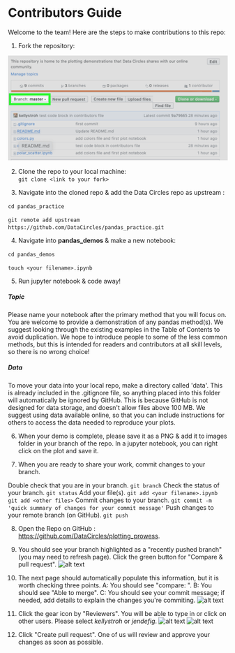 # Contributors Guide

Welcome to the team! Here are the steps to make contributions to this repo:

1. Fork the repository:

![alt text](images/contrib2.png "Logo Title Text 1")

2. Clone the repo to your local machine:  
```git clone <link to your fork>```

3. Navigate into the cloned repo & add the Data Circles repo as upstream :

```cd pandas_practice```

```git remote add upstream https://github.com/DataCircles/pandas_practice.git```

4. Navigate into **pandas_demos** & make a new notebook: 

```cd pandas_demos```

```touch <your filename>.ipynb```

5. Run jupyter notebook & code away! 

##### Topic
Please name your notebook after the primary method that you will focus on. You are welcome to provide a demonstration of any pandas method(s). We suggest looking through the existing examples in the Table of Contents to avoid duplication. We hope to introduce people to some of the less common methods, but this is intended for readers and contributors at all skill levels, so there is no wrong choice! 

##### Data
To move your data into your local repo, make a directory called 'data'. This is already included in the .gitignore file, so anything placed into this folder will automatically be ignored by GitHub. This is because GitHub is not designed for data storage, and doesn't allow files above 100 MB. We suggest using data available online, so that you can include instructions for others to access the data needed to reproduce your plots. 

6. When your demo is complete, please save it as a PNG & add it to images folder in your branch of the repo. In a jupyter notebook, you can right click on the plot and save it. 

7. When you are ready to share your work, commit changes to your branch. 

Double check that you are in your branch. 
```git branch```
Check the status of your branch.
```git status```
Add your file(s). 
```git add <your filename>.ipynb```
```git add <other files>```
Commit changes to your branch.
```git commit -m 'quick summary of changes for your commit message'```
Push changes to your remote branch (on GitHub).
```git push```

8. Open the Repo on GitHub : https://github.com/DataCircles/plotting_prowess.

9. You should see your branch highlighted as a "recently pushed branch" (you may need to refresh page). Click the green button for "Compare & pull request". 
![alt text](images/contrib3.png "Logo Title Text 1")

10. The next page should automatically populate this information, but it is worth checking three points. A: You should see "compare: <your name>". B: You should see "Able to merge". C: You should see your commit message; if needed, add details to explain the changes you're commiting.
![alt text](images/contrib4.png "Logo Title Text 1")

11. Click the gear icon by "Reviewers". You will be able to type in or click on other users. Please select *kellystroh* or *jendefig*. 
![alt text](images/contrib5.png "Logo Title Text 1")
![alt text](images/contrib6.png "Logo Title Text 1")

12. Click "Create pull request". One of us will review and approve your changes as soon as possible. 
